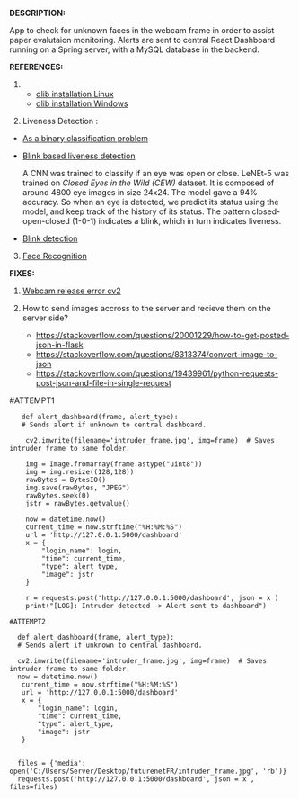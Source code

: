 **DESCRIPTION:** 

App to check for unknown faces in the webcam frame in order to assist paper evalutaion monitoring. Alerts are sent to central React Dashboard running on a Spring server, with a MySQL database in the backend. 


**REFERENCES:** 

1. - [dlib installation Linux](https://www.pyimagesearch.com/2018/01/22/install-dlib-easy-complete-guide/)
   - [dlib installation Windows](https://medium.com/analytics-vidhya/how-to-install-dlib-library-for-python-in-windows-10-57348ba1117f)
   
2. Liveness Detection : 

  - [As a binary classification problem](https://www.pyimagesearch.com/2019/03/11/liveness-detection-with-opencv/)
  - [Blink based liveness detection](https://towardsdatascience.com/real-time-face-liveness-detection-with-python-keras-and-opencv-c35dc70dafd3)
    
    A CNN was trained to classify if an eye was open or close. LeNEt-5 was trained on _Closed Eyes in the Wild (CEW)_ dataset. 
    It is composed of around 4800 eye images in size 24x24. The model gave a 94% accuracy.
    So when an eye is detected, we predict its status using the model, and keep track of the history of its status. The pattern closed-open-closed (1-0-1) indicates a blink,  which in turn indicates liveness.
    
  - [Blink detection](https://www.pyimagesearch.com/2017/04/24/eye-blink-detection-opencv-python-dlib/)

3. [Face Recognition](https://www.pyimagesearch.com/2018/06/18/face-recognition-with-opencv-python-and-deep-learning/)

**FIXES:** 

1. [Webcam release error cv2](https://stackoverflow.com/questions/53888878/cv2-warn0-terminating-async-callback-when-attempting-to-take-a-picture)
   
2. How to send images accross to the server and recieve them on the server side? 

   - https://stackoverflow.com/questions/20001229/how-to-get-posted-json-in-flask
   - https://stackoverflow.com/questions/8313374/convert-image-to-json
   - https://stackoverflow.com/questions/19439961/python-requests-post-json-and-file-in-single-request
  
  #ATTEMPT1
```
   def alert_dashboard(frame, alert_type): 
   # Sends alert if unknown to central dashboard.   
    
    cv2.imwrite(filename='intruder_frame.jpg', img=frame)  # Saves intruder frame to same folder.
   
    img = Image.fromarray(frame.astype("uint8"))
    img = img.resize((128,128))
    rawBytes = BytesIO()
    img.save(rawBytes, "JPEG")
    rawBytes.seek(0)
    jstr = rawBytes.getvalue()
    
    now = datetime.now()
    current_time = now.strftime("%H:%M:%S")
    url = 'http://127.0.0.1:5000/dashboard'
    x = {
        "login_name": login,
        "time": current_time,  
        "type": alert_type,
        "image": jstr
    }

    r = requests.post('http://127.0.0.1:5000/dashboard', json = x ) 
    print("[LOG]: Intruder detected -> Alert sent to dashboard")
 ```
    
    #ATTEMPT2
 ```
   def alert_dashboard(frame, alert_type): 
   # Sends alert if unknown to central dashboard.   
   
   cv2.imwrite(filename='intruder_frame.jpg', img=frame)  # Saves intruder frame to same folder.
   now = datetime.now()
    current_time = now.strftime("%H:%M:%S")
    url = 'http://127.0.0.1:5000/dashboard'
    x = {
        "login_name": login,
        "time": current_time,  
        "type": alert_type,
        "image": jstr
    }

   
   files = {'media': open('C:/Users/Server/Desktop/futurenetFR/intruder_frame.jpg', 'rb')}
   requests.post('http://127.0.0.1:5000/dashboard', json = x , files=files)
```
